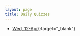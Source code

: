 ```yaml
---
layout: page
title: Daily Quizzes
---
```

<!--
-->

* [Wed, 12-Apr](https://goo.gl/forms/4ZSsKRWdbQRk2Kxb2){:target="_blank"}
